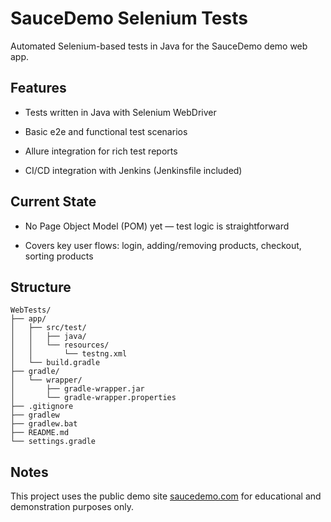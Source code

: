 # SauceDemo Selenium Tests

Automated Selenium-based tests in Java for the SauceDemo demo web app.

## Features

- Tests written in Java with Selenium WebDriver

- Basic e2e and functional test scenarios

- Allure integration for rich test reports

- CI/CD integration with Jenkins (Jenkinsfile included)

## Current State

- No Page Object Model (POM) yet — test logic is straightforward

- Covers key user flows: login, adding/removing products, checkout, sorting products

## Structure

```
WebTests/
├── app/
│   ├── src/test/
│   │   ├── java/
│   │   └── resources/
│   │       └── testng.xml
│   └── build.gradle
├── gradle/
│   └── wrapper/
│       ├── gradle-wrapper.jar
│       └── gradle-wrapper.properties
├── .gitignore
├── gradlew
├── gradlew.bat
├── README.md
└── settings.gradle
```

## Notes

This project uses the public demo site [saucedemo.com](saucedemo.com) for educational and demonstration purposes only.
